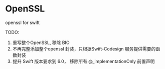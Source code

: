 # OpenSSL

openssl for swift 







TODO:

1. 重写整个OpenSSL, 移除 BIO
2. 不再完整添加整个openssl 封装，只根据Swift-Codesign 服务提供需要的函数封装
3. 提升 Swift 版本要求到 6.0， 移除所有  @_implementationOnly 前置声明